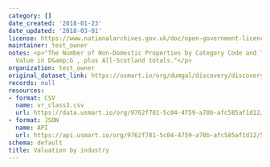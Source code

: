 ```yaml
---
category: []
date_created: '2018-01-23'
date_updated: '2018-03-01'
license: https://www.nationalarchives.gov.uk/doc/open-government-licence/version/3/
maintainer: test_owner
notes: <p>"The Number of Non-Domestic Properties by Category Code and Total Rateable
  Value in D&amp;G , plus All-Scotland totals."</p>
organization: test_owner
original_dataset_link: https://usmart.io/org/dumgal/discovery/discovery-view-detail/c72bf08c-c809-48e0-9e2c-e43f363f5a1b
records: null
resources:
- format: CSV
  name: vr_class3.csv
  url: https://data.usmart.io/org/9762f781-5c04-4759-a70b-afc585af1d12/resource?resourceGUID=0d4286b2-c9c6-43a3-a87c-a1cba1ac600c
- format: JSON
  name: API
  url: https://api.usmart.io/org/9762f781-5c04-4759-a70b-afc585af1d12/596aa399-760c-4dc5-a76d-58ecd43fc7e6/1/urql
schema: default
title: Valuation by industry
---
```

